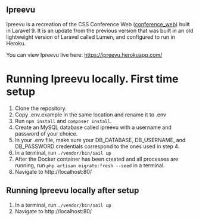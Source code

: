 ## Ipreevu

Ipreevu is a recreation of the CSS Conference Web (<a href="https://github.com/BryanRam/conference_web" target="_blank">conference_web</a>) built in Laravel 9. It is an update from the previous version that was built in an old lightweight version of Laravel called Lumen, and configured to run in Heroku.

You can view Ipreevu live here: <a href="https://ipreevu.herokuapp.com/" target="_blank">https://ipreevu.herokuapp.com/</a>

# Running Ipreevu locally. First time setup
1. Clone the repository.
2. Copy .env.example in the same location and rename it to .env
3. Run `npm install` and `composer install`.
4. Create an MySQL database called ipreevu with a username and password of your choice.
5. In your .env file, make sure your DB_DATABASE, DB_USERNAME, and DB_PASSWORD credentials correspond to the ones used in step 4.
6. In a terminal, run `./vendor/bin/sail up`
7. After the Docker container has been created and all processes are running, 
   run `php artisan migrate:fresh --seed` in a terminal.
8. Navigate to http://localhost:80/

## Running Ipreevu locally after setup
1. In a terminal, run `./vendor/bin/sail up`
2. Navigate to http://localhost:80/